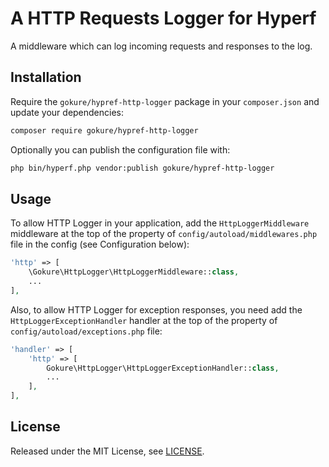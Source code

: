 # A HTTP Requests Logger for Hyperf

A middleware which can log incoming requests and responses to the log.

## Installation

Require the `gokure/hypref-http-logger` package in your `composer.json` and update your dependencies:

```sh
composer require gokure/hypref-http-logger
```

Optionally you can publish the configuration file with:

```sh
php bin/hyperf.php vendor:publish gokure/hypref-http-logger
```

## Usage

To allow HTTP Logger in your application, add the `HttpLoggerMiddleware` middleware at the top of the property of `config/autoload/middlewares.php` file in the config (see Configuration below):

```php
'http' => [
    \Gokure\HttpLogger\HttpLoggerMiddleware::class,
    ...
],
```

Also, to allow HTTP Logger for exception responses, you need add the `HttpLoggerExceptionHandler` handler at the top of the property of `config/autoload/exceptions.php` file:

```php
'handler' => [
    'http' => [
        Gokure\HttpLogger\HttpLoggerExceptionHandler::class,
        ...
    ],
],
```

## License

Released under the MIT License, see [LICENSE](LICENSE).
